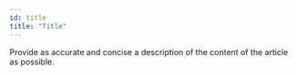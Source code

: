 ```yaml
---
id: title
title: "Title"
---
```

Provide as accurate and concise a description of the content of the article as possible.